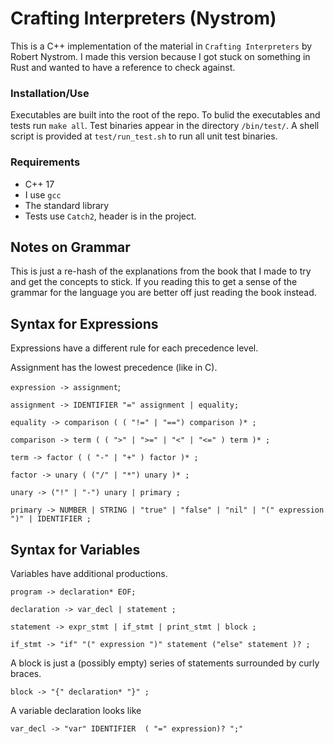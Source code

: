 # Crafting Interpreters (Nystrom)

This is a C++ implementation of the material in `Crafting Interpreters` by Robert 
Nystrom. I made this version because I got stuck on something in Rust and wanted to
have a reference to check against.

### Installation/Use
Executables are built into the root of the repo. To bulid the executables and tests 
run `make all`. Test binaries appear in the directory `/bin/test/`. A shell script is 
provided at `test/run_test.sh` to run all unit test binaries.


### Requirements 
- C++ 17
- I use `gcc`
- The standard library
- Tests use `Catch2`, header is in the project.


## Notes on Grammar
This is just a re-hash of the explanations from the book that I made to try and get the
concepts to stick. If you reading this to get a sense of the grammar for the language 
you are better off just reading the book instead.

## Syntax for Expressions
Expressions have a different rule for each precedence level.

Assignment has the lowest precedence (like in C).

`expression -> assignment`;

`assignment -> IDENTIFIER "=" assignment | equality;`

`equality -> comparison ( ( "!=" | "==") comparison )* ;`

`comparison -> term ( ( ">" | ">=" | "<" | "<=" ) term )* ;`

`term -> factor ( ( "-" | "+" ) factor )* ;`

`factor -> unary ( ("/" | "*") unary )* ;`

`unary -> ("!" | "-") unary | primary ;`

`primary -> NUMBER | STRING | "true" | "false" | "nil" | "(" expression ")" | IDENTIFIER ;`

## Syntax for Variables 
Variables have additional productions.

`program -> declaration* EOF;`

`declaration -> var_decl | statement ;`

`statement -> expr_stmt | if_stmt | print_stmt | block ;`

`if_stmt -> "if" "(" expression ")" statement ("else" statement )? ;`

A block is just a (possibly empty) series of statements surrounded by curly braces.

`block -> "{" declaration* "}" ;`

A variable declaration looks like

`var_decl -> "var" IDENTIFIER  ( "=" expression)? ";"`

